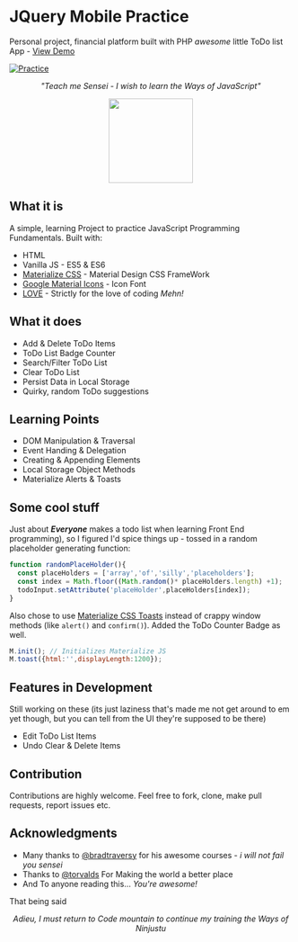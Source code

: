 # JQuery Mobile Practice
Personal project, financial platform built with PHP _awesome_ little ToDo list App - [View Demo](http://esankole.gq/todolist/)

[![Practice](https://img.shields.io/badge/Practice-JavaScript-yellow.svg)](http://www.esankole.gq/todolist/)

_<p align="center">"Teach me Sensei - I wish to learn the Ways of JavaScript"_</p>

<div align="center" style="text-align:center; margin:auto;">
<img align="center" src="https://i.imgur.com/SeUttrI.png" width="150"/>
</div>

## What it is
A simple, learning Project to practice JavaScript Programming Fundamentals. Built with:
* HTML
* Vanilla JS - ES5 & ES6
* [Materialize CSS](http://www.materializecss.com/) - Material Design CSS FrameWork
* [Google Material Icons](https://google.github.io/material-design-icons/) - Icon Font
* [LOVE](https://www.wikihow.com/Love-Programming) - Strictly for the love of coding _Mehn!_

## What it does

* Add & Delete ToDo Items
* ToDo List Badge Counter
* Search/Filter ToDo List
* Clear ToDo List
* Persist Data in Local Storage
* Quirky, random ToDo suggestions

## Learning Points
* DOM Manipulation & Traversal
* Event Handing & Delegation
* Creating & Appending Elements
* Local Storage Object Methods
* Materialize Alerts & Toasts

## Some cool stuff
Just about ___Everyone___ makes a todo list when learning Front End programming), so I figured I'd spice things up - tossed in a random placeholder generating function: 
```javascript
function randomPlaceHolder(){
  const placeHolders = ['array','of','silly','placeholders'];
  const index = Math.floor((Math.random()* placeHolders.length) +1);
  todoInput.setAttribute('placeHolder',placeHolders[index]);
}
``` 
Also chose to use [Materialize CSS Toasts](https://materializecss.com/toasts.html) instead of crappy window methods (like `alert()` and `confirm()`). Added the ToDo Counter Badge as well.
```javascript
M.init(); // Initializes Materialize JS
M.toast({html:'',displayLength:1200});
```
## Features in Development
  Still working on these (its just laziness that's made me not get around to em yet though, but you can tell from the UI they're supposed to be there)
* Edit ToDo List Items
* Undo Clear & Delete Items

## Contribution
Contributions are highly welcome. Feel free to fork, clone, make pull requests, report issues etc.

## Acknowledgments

* Many thanks to [@bradtraversy](https://github.com/bradtraversy) for his awesome courses - _i will not fail you sensei_
* Thanks to [@torvalds](https://github.com/torvalds) For Making the world a better place
* And To anyone reading this... _You're awesome!_

That being said
_<p align="center">Adieu, I must return to Code mountain to continue my training the Ways of  Ninjustu</p>_